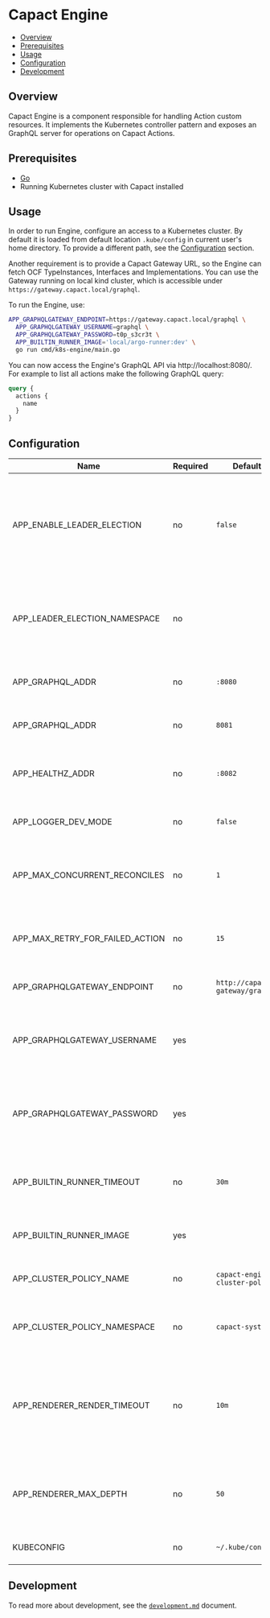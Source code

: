 # Capact Engine

- [Overview](#overview)
- [Prerequisites](#prerequisites)
- [Usage](#usage)
- [Configuration](#configuration)
- [Development](#development)

## Overview

Capact Engine is a component responsible for handling Action custom resources. It implements the Kubernetes controller pattern and exposes an GraphQL server for operations on Capact Actions.

## Prerequisites

- [Go](https://golang.org)
- Running Kubernetes cluster with Capact installed

## Usage

In order to run Engine, configure an access to a Kubernetes cluster. By default it is loaded from default location `.kube/config` in current user's home directory. To provide a different path, see the [Configuration](#configuration) section.

Another requirement is to provide a Capact Gateway URL, so the Engine can fetch OCF TypeInstances, Interfaces and Implementations. You can use the Gateway running on local kind cluster, which is accessible under `https://gateway.capact.local/graphql`.

To run the Engine, use:
```bash
APP_GRAPHQLGATEWAY_ENDPOINT=https://gateway.capact.local/graphql \
  APP_GRAPHQLGATEWAY_USERNAME=graphql \
  APP_GRAPHQLGATEWAY_PASSWORD=t0p_s3cr3t \
  APP_BUILTIN_RUNNER_IMAGE='local/argo-runner:dev' \
  go run cmd/k8s-engine/main.go
```

You can now access the Engine's GraphQL API via http://localhost:8080/. For example to list all actions make the following GraphQL query:
```graphql
query {
  actions {
    name
  }
}
```

## Configuration

| Name                            | Required | Default                          | Description                                                                                                  |
|---------------------------------|----------|----------------------------------|--------------------------------------------------------------------------------------------------------------|
| APP_ENABLE_LEADER_ELECTION      | no       | `false`                          | Enable leader election for Kubernetes controller. This ensures only 1 controller is active at any time point |
| APP_LEADER_ELECTION_NAMESPACE   | no       |                                  | Set the Kubernetes namespace, in which the leader election ConfigMap is created                              |
| APP_GRAPHQL_ADDR                | no       | `:8080`                          | TCP address the metrics endpoint binds to                                                                    |
| APP_GRAPHQL_ADDR                | no       | `8081`                           | TCP address the metrics endpoint binds to                                                                    |
| APP_HEALTHZ_ADDR                | no       | `:8082`                          | TCP address the health probes endpoint binds to                                                              |
| APP_LOGGER_DEV_MODE             | no       | `false`                          | Enable development mode logging                                                                              |
| APP_MAX_CONCURRENT_RECONCILES   | no       | `1`                              | Maximum number of concurrent reconcile loops in the controller                                               |
| APP_MAX_RETRY_FOR_FAILED_ACTION | no       | `15`                             | Maximum number of retries for failed Action reconcile process                                                |
| APP_GRAPHQLGATEWAY_ENDPOINT     | no       | `http://capact-gateway/graphql`  | Endpoint of the Capact Gateway                                                                              |
| APP_GRAPHQLGATEWAY_USERNAME     | yes      |                                  | Basic auth username used to authenticate at the Capact Gateway                                              |
| APP_GRAPHQLGATEWAY_PASSWORD     | yes      |                                  | Basic auth password used to authenticate at the Capact Gateway                                              |
| APP_BUILTIN_RUNNER_TIMEOUT      | no       | `30m`                            | Set the timeout for the workflow execution of the builtin runners                                            |
| APP_BUILTIN_RUNNER_IMAGE        | yes      |                                  | Set the image of the builtin runner                                                                          |
| APP_CLUSTER_POLICY_NAME         | no       | `capact-engine-cluster-policy`   | Name of the ConfigMap with cluster policy                                                                    |
| APP_CLUSTER_POLICY_NAMESPACE    | no       | `capact-system`                  | Namespace of the ConfigMap with cluster policy                                                               |
| APP_RENDERER_RENDER_TIMEOUT     | no       | `10m`                            | Maximum time for rendering process. Valid time units are "ns", "us" (or "µs"), "ms", "s", "m", "h".          |
| APP_RENDERER_MAX_DEPTH          | no       | `50`                             | Maximum number of allowed nested workflows to be processed.                                                  |
| KUBECONFIG                      | no       | `~/.kube/config`                 | Path to kubeconfig file                                                                                      |

## Development

To read more about development, see the [`development.md`](../../docs/development.md) document.
